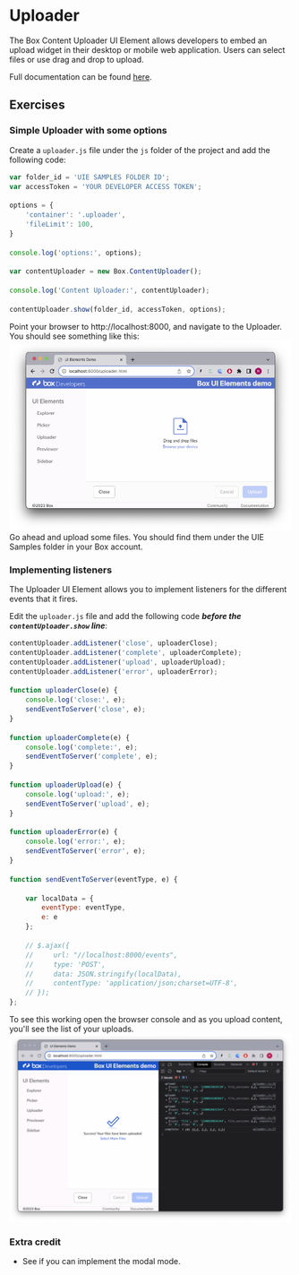 # Uploader
The Box Content Uploader UI Element allows developers to embed an upload widget in their desktop or mobile web application. Users can select files or use drag and drop to upload.

Full documentation can be found [here](https://developer.box.com/guides/embed/ui-elements/Uploader/).

## Exercises

### Simple Uploader with some options
Create a `uploader.js` file under the `js` folder of the project and add the following code:
    
```javascript
var folder_id = 'UIE SAMPLES FOLDER ID';
var accessToken = 'YOUR DEVELOPER ACCESS TOKEN';

options = {
    'container': '.uploader',
    'fileLimit': 100,
}

console.log('options:', options);

var contentUploader = new Box.ContentUploader();

console.log('Content Uploader:', contentUploader);

contentUploader.show(folder_id, accessToken, options);
```
Point your browser to http://localhost:8000, and navigate to the Uploader. You should see something like this:
![Alt text](/images/uploader.png)
Go ahead and upload some files.
You should find them under the UIE Samples folder in your Box account.

### Implementing listeners
The Uploader UI Element allows you to implement listeners for the different events that it fires.

Edit the `uploader.js` file and add the following code ***before the `contentUploader.show` line***:
```javascript
contentUploader.addListener('close', uploaderClose);
contentUploader.addListener('complete', uploaderComplete);
contentUploader.addListener('upload', uploaderUpload);
contentUploader.addListener('error', uploaderError);

function uploaderClose(e) {
    console.log('close:', e);
    sendEventToServer('close', e);
}

function uploaderComplete(e) {
    console.log('complete:', e);
    sendEventToServer('complete', e);
}

function uploaderUpload(e) {
    console.log('upload:', e);
    sendEventToServer('upload', e);
}

function uploaderError(e) {
    console.log('error:', e);
    sendEventToServer('error', e);
}

function sendEventToServer(eventType, e) {

    var localData = {
        eventType: eventType,
        e: e
    };

    // $.ajax({
    //     url: "//localhost:8000/events",
    //     type: 'POST',
    //     data: JSON.stringify(localData),
    //     contentType: 'application/json;charset=UTF-8',
    // });
};
```
To see this working open the browser console and as you upload content, you'll see the list of your uploads.
![Alt text](/images/uploader_events.png)

### Extra credit
* See if you can implement the modal mode.